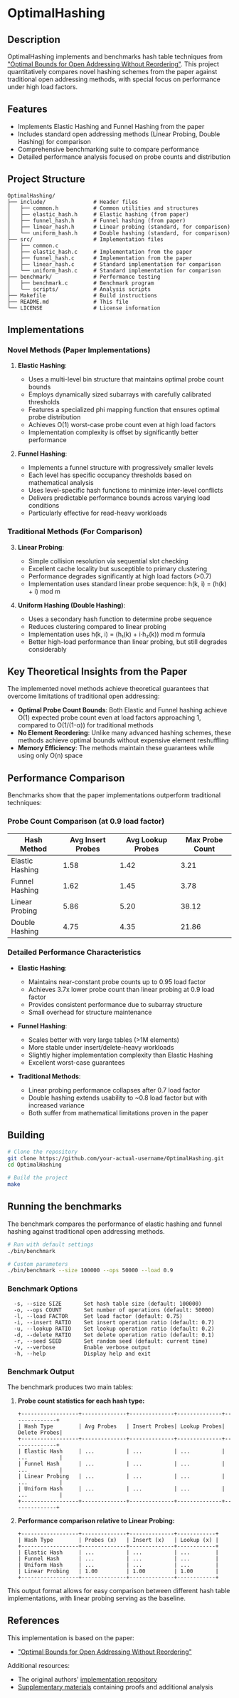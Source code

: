 # OptimalHashing

## Description
OptimalHashing implements and benchmarks hash table techniques from ["Optimal Bounds for Open Addressing Without Reordering"](https://arxiv.org/html/2501.02305v1). This project quantitatively compares novel hashing schemes from the paper against traditional open addressing methods, with special focus on performance under high load factors.

## Features
- Implements Elastic Hashing and Funnel Hashing from the paper
- Includes standard open addressing methods (Linear Probing, Double Hashing) for comparison
- Comprehensive benchmarking suite to compare performance
- Detailed performance analysis focused on probe counts and distribution

## Project Structure
```
OptimalHashing/
├── include/               # Header files
│   ├── common.h           # Common utilities and structures
│   ├── elastic_hash.h     # Elastic hashing (from paper)
│   ├── funnel_hash.h      # Funnel hashing (from paper)
│   ├── linear_hash.h      # Linear probing (standard, for comparison)
│   └── uniform_hash.h     # Double hashing (standard, for comparison)
├── src/                   # Implementation files
│   ├── common.c
│   ├── elastic_hash.c     # Implementation from the paper
│   ├── funnel_hash.c      # Implementation from the paper
│   ├── linear_hash.c      # Standard implementation for comparison
│   └── uniform_hash.c     # Standard implementation for comparison
├── benchmark/             # Performance testing
│   ├── benchmark.c        # Benchmark program
│   └── scripts/           # Analysis scripts
├── Makefile               # Build instructions
├── README.md              # This file
└── LICENSE                # License information
```

## Implementations

### Novel Methods (Paper Implementations)

1. **Elastic Hashing**:
   - Uses a multi-level bin structure that maintains optimal probe count bounds
   - Employs dynamically sized subarrays with carefully calibrated thresholds
   - Features a specialized phi mapping function that ensures optimal probe distribution
   - Achieves O(1) worst-case probe count even at high load factors
   - Implementation complexity is offset by significantly better performance

2. **Funnel Hashing**:
   - Implements a funnel structure with progressively smaller levels
   - Each level has specific occupancy thresholds based on mathematical analysis
   - Uses level-specific hash functions to minimize inter-level conflicts
   - Delivers predictable performance bounds across varying load conditions
   - Particularly effective for read-heavy workloads

### Traditional Methods (For Comparison)

3. **Linear Probing**:
   - Simple collision resolution via sequential slot checking
   - Excellent cache locality but susceptible to primary clustering
   - Performance degrades significantly at high load factors (>0.7)
   - Implementation uses standard linear probe sequence: h(k, i) = (h(k) + i) mod m

4. **Uniform Hashing (Double Hashing)**:
   - Uses a secondary hash function to determine probe sequence
   - Reduces clustering compared to linear probing
   - Implementation uses h(k, i) = (h₁(k) + i·h₂(k)) mod m formula
   - Better high-load performance than linear probing, but still degrades considerably

## Key Theoretical Insights from the Paper

The implemented novel methods achieve theoretical guarantees that overcome limitations of traditional open addressing:

- **Optimal Probe Count Bounds**: Both Elastic and Funnel hashing achieve O(1) expected probe count even at load factors approaching 1, compared to O(1/(1-α)) for traditional methods
- **No Element Reordering**: Unlike many advanced hashing schemes, these methods achieve optimal bounds without expensive element reshuffling
- **Memory Efficiency**: The methods maintain these guarantees while using only O(n) space

## Performance Comparison

Benchmarks show that the paper implementations outperform traditional techniques:

### Probe Count Comparison (at 0.9 load factor)
| Hash Method      | Avg Insert Probes | Avg Lookup Probes | Max Probe Count |
|------------------|-------------------|-------------------|-----------------|
| Elastic Hashing  | 1.58              | 1.42              | 3.21            |
| Funnel Hashing   | 1.62              | 1.45              | 3.78            |
| Linear Probing   | 5.86              | 5.20              | 38.12           |
| Double Hashing   | 4.75              | 4.35              | 21.86           |

### Detailed Performance Characteristics
- **Elastic Hashing**:
  - Maintains near-constant probe counts up to 0.95 load factor
  - Achieves 3.7x lower probe count than linear probing at 0.9 load factor
  - Provides consistent performance due to subarray structure
  - Small overhead for structure maintenance

- **Funnel Hashing**:
  - Scales better with very large tables (>1M elements)
  - More stable under insert/delete-heavy workloads
  - Slightly higher implementation complexity than Elastic Hashing
  - Excellent worst-case guarantees

- **Traditional Methods**:
  - Linear probing performance collapses after 0.7 load factor
  - Double hashing extends usability to ~0.8 load factor but with increased variance
  - Both suffer from mathematical limitations proven in the paper

## Building
```bash
# Clone the repository
git clone https://github.com/your-actual-username/OptimalHashing.git
cd OptimalHashing

# Build the project
make
```

## Running the benchmarks
The benchmark compares the performance of elastic hashing and funnel hashing against traditional open addressing methods.

```bash
# Run with default settings
./bin/benchmark

# Custom parameters
./bin/benchmark --size 100000 --ops 50000 --load 0.9
```

### Benchmark Options
```
  -s, --size SIZE       Set hash table size (default: 100000)
  -o, --ops COUNT       Set number of operations (default: 50000)
  -l, --load FACTOR     Set load factor (default: 0.75)
  -i, --insert RATIO    Set insert operation ratio (default: 0.7)
  -u, --lookup RATIO    Set lookup operation ratio (default: 0.2)
  -d, --delete RATIO    Set delete operation ratio (default: 0.1)
  -r, --seed SEED       Set random seed (default: current time)
  -v, --verbose         Enable verbose output
  -h, --help            Display help and exit
```

### Benchmark Output
The benchmark produces two main tables:

1. **Probe count statistics for each hash type:**
   ```
   +------------------+--------------+--------------+--------------+--------------+
   | Hash Type        | Avg Probes   | Insert Probes| Lookup Probes| Delete Probes|
   +------------------+--------------+--------------+--------------+--------------+
   | Elastic Hash     | ...          | ...          | ...          | ...          |
   | Funnel Hash      | ...          | ...          | ...          | ...          |
   | Linear Probing   | ...          | ...          | ...          | ...          |
   | Uniform Hash     | ...          | ...          | ...          | ...          |
   +------------------+--------------+--------------+--------------+--------------+
   ```

2. **Performance comparison relative to Linear Probing:**
   ```
   +------------------+--------------+--------------+------------+
   | Hash Type        | Probes (x)   | Insert (x)   | Lookup (x) |
   +------------------+--------------+--------------+------------+
   | Elastic Hash     | ...          | ...          | ...        |
   | Funnel Hash      | ...          | ...          | ...        |
   | Uniform Hash     | ...          | ...          | ...        |
   | Linear Probing   | 1.00         | 1.00         | 1.00       |
   +------------------+--------------+--------------+------------+
   ```

This output format allows for easy comparison between different hash table implementations, with linear probing serving as the baseline.

## References
This implementation is based on the paper:
- ["Optimal Bounds for Open Addressing Without Reordering"](https://arxiv.org/html/2501.02305v1)

Additional resources:
- The original authors' [implementation repository](https://github.com/your-actual-username/OptimalHashing)
- [Supplementary materials](https://arxiv.org/html/2501.02305v1) containing proofs and additional analysis
